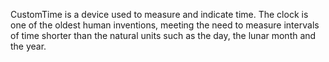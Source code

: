 CustomTime is a device used to measure and indicate time. The clock is one of the oldest human inventions, meeting the need to measure intervals of time shorter than the natural units such as the day, the lunar month and the year.
